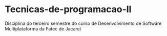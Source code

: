 # Tecnicas-de-programacao-II
Disciplina do terceiro semestre do curso de Desenvolvimento de Software Multiplataforma da Fatec de Jacareí
